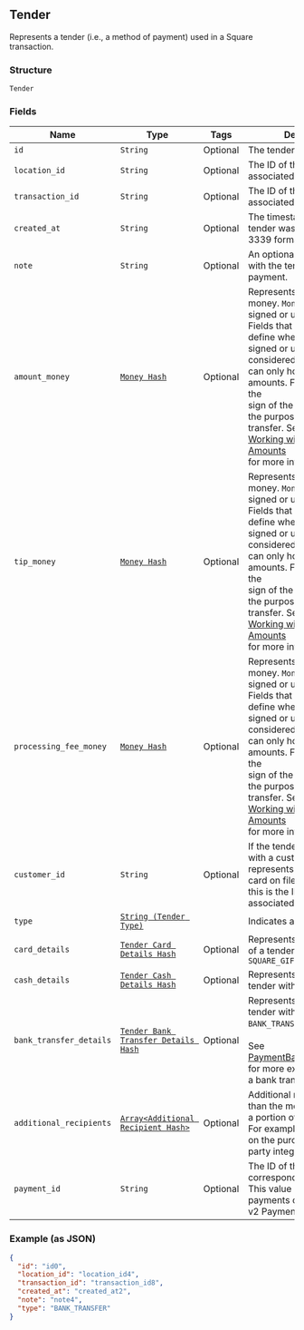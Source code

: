 ## Tender

Represents a tender (i.e., a method of payment) used in a Square transaction.

### Structure

`Tender`

### Fields

| Name | Type | Tags | Description |
|  --- | --- | --- | --- |
| `id` | `String` | Optional | The tender's unique ID. |
| `location_id` | `String` | Optional | The ID of the transaction's associated location. |
| `transaction_id` | `String` | Optional | The ID of the tender's associated transaction. |
| `created_at` | `String` | Optional | The timestamp for when the tender was created, in RFC 3339 format. |
| `note` | `String` | Optional | An optional note associated with the tender at the time of payment. |
| `amount_money` | [`Money Hash`](/doc/models/money.md) | Optional | Represents an amount of money. `Money` fields can be signed or unsigned.<br>Fields that do not explicitly define whether they are signed or unsigned are<br>considered unsigned and can only hold positive amounts. For signed fields, the<br>sign of the value indicates the purpose of the money transfer. See<br>[Working with Monetary Amounts](https://developer.squareup.com/docs/build-basics/working-with-monetary-amounts)<br>for more information. |
| `tip_money` | [`Money Hash`](/doc/models/money.md) | Optional | Represents an amount of money. `Money` fields can be signed or unsigned.<br>Fields that do not explicitly define whether they are signed or unsigned are<br>considered unsigned and can only hold positive amounts. For signed fields, the<br>sign of the value indicates the purpose of the money transfer. See<br>[Working with Monetary Amounts](https://developer.squareup.com/docs/build-basics/working-with-monetary-amounts)<br>for more information. |
| `processing_fee_money` | [`Money Hash`](/doc/models/money.md) | Optional | Represents an amount of money. `Money` fields can be signed or unsigned.<br>Fields that do not explicitly define whether they are signed or unsigned are<br>considered unsigned and can only hold positive amounts. For signed fields, the<br>sign of the value indicates the purpose of the money transfer. See<br>[Working with Monetary Amounts](https://developer.squareup.com/docs/build-basics/working-with-monetary-amounts)<br>for more information. |
| `customer_id` | `String` | Optional | If the tender is associated with a customer or represents a customer's card on file,<br>this is the ID of the associated customer. |
| `type` | [`String (Tender Type)`](/doc/models/tender-type.md) |  | Indicates a tender's type. |
| `card_details` | [`Tender Card Details Hash`](/doc/models/tender-card-details.md) | Optional | Represents additional details of a tender with `type` `CARD` or `SQUARE_GIFT_CARD` |
| `cash_details` | [`Tender Cash Details Hash`](/doc/models/tender-cash-details.md) | Optional | Represents the details of a tender with `type` `CASH`. |
| `bank_transfer_details` | [`Tender Bank Transfer Details Hash`](/doc/models/tender-bank-transfer-details.md) | Optional | Represents the details of a tender with `type` `BANK_TRANSFER`.<br><br>See [PaymentBankTransferDetails](#type-paymentbanktransferdetails) for more exposed details of a bank transfer payment. |
| `additional_recipients` | [`Array<Additional Recipient Hash>`](/doc/models/additional-recipient.md) | Optional | Additional recipients (other than the merchant) receiving a portion of this tender.<br>For example, fees assessed on the purchase by a third party integration. |
| `payment_id` | `String` | Optional | The ID of the [Payment](#type-payment) that corresponds to this tender.<br>This value is only present for payments created with the v2 Payments API. |

### Example (as JSON)

```json
{
  "id": "id0",
  "location_id": "location_id4",
  "transaction_id": "transaction_id8",
  "created_at": "created_at2",
  "note": "note4",
  "type": "BANK_TRANSFER"
}
```

